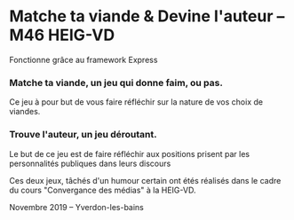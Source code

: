 # Matche ta viande & Devine l'auteur – M46 HEIG-VD

Fonctionne grâce au framework Express

### Matche ta viande, un jeu qui donne faim, ou pas. 
Ce jeu à pour but de vous faire réfléchir sur la nature de vos choix de viandes. 
  
### Trouve l'auteur, un jeu déroutant. 
Le but de ce jeu est de faire réfléchir aux positions prisent par les personnalités publiques dans leurs discours
  
Ces deux jeux, tâchés d'un humour certain ont étés réalisés dans le cadre du cours "Convergance des médias" à la HEIG-VD. 
  
  
Novembre 2019 – Yverdon-les-bains
